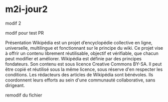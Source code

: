 # m2i-jour2



modif 2




modif pour test PR


Présentation
Wikipédia est un projet d’encyclopédie collective en ligne, universelle, 
multilingue et fonctionnant sur le principe du wiki. Ce projet vise à offrir un contenu librement réutilisable, 
objectif et vérifiable, que chacun peut modifier et améliorer. 
Wikipédia est définie par des principes fondateurs. Son contenu est sous licence Creative Commons BY-SA. 
Il peut être copié et réutilisé sous la même licence, sous réserve d'en respecter les conditions. 
Les rédacteurs des articles de Wikipédia sont bénévoles. Ils coordonnent leurs efforts au sein d'une communauté 
collaborative, sans dirigeant. 

remodif du fichier